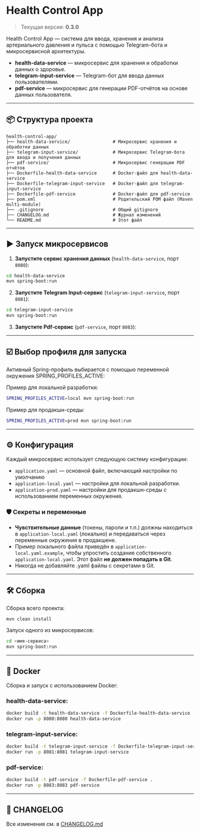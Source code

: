 # Health Control App
> Текущая версия: **0.3.0**

Health Control App — система для ввода, хранения и анализа артериального давления и пульса с помощью Telegram-бота и микросервисной архитектуры.

- **health-data-service** — микросервис для хранения и обработки данных о здоровье.
- **telegram-input-service** — Telegram-бот для ввода данных пользователями.
- **pdf-service** — микросервис для генерации PDF-отчётов на основе данных пользователя.

---

## 📦 Структура проекта

```
health-control-app/
├── health-data-service/            	# Микросервис хранения и обработки данных
├── telegram-input-service/         	# Микросервис Telegram-бота для ввода и получения данных
├── pdf-service/                        # Микросервис генерации PDF отчётов
├── Dockerfile-health-data-service  	# Docker-файл для health-data-service
├── Dockerfile-telegram-input-service   # Docker-файл для telegram-input-service
├── Dockerfile-pdf-service              # Docker-файл для pdf-service
├── pom.xml                         	# Родительский POM файл (Maven multi-module)
├── .gitignore                      	# Общий gitignore
├── CHANGELOG.md                       	# Журнал изменений
└── README.md                       	# Этот файл
```

---

## ▶️ Запуск микросервисов

1. **Запустите сервис хранения данных** (`health-data-service`, порт `8080`):

```bash
cd health-data-service
mvn spring-boot:run
```

2. **Запустите Telegram Input-сервис** (`telegram-input-service`, порт `8081`):

```bash
cd telegram-input-service
mvn spring-boot:run
```

3. **Запустите Pdf-сервис** (`pdf-service`, порт `8083`):

---

## ☑️ Выбор профиля для запуска
Активный Spring-профиль выбирается с помощью переменной окружения SPRING_PROFILES_ACTIVE:

Пример для локальной разработки:
```bash
SPRING_PROFILES_ACTIVE=local mvn spring-boot:run
```
Пример для продакшн-среды:
```bash
SPRING_PROFILES_ACTIVE=prod mvn spring-boot:run
```

---

## ⚙️ Конфигурация

Каждый микросервис использует следующую систему конфигурации:

- `application.yaml` — основной файл, включающий настройки по умолчанию
- `application-local.yaml` — настройки для локальной разработки.
- `application-prod.yaml` — настройки для продакшн-среды с использованием переменных окружения.

### 🛡️ Секреты и переменные

- **Чувствительные данные** (токены, пароли и т.п.) должны находиться в `application-local.yaml` (локально) и передаваться через переменные окружения в продакшене.
- Пример локального файла приведён в `application-local.yaml.example`, чтобы упростить создание собственного `application-local.yaml`. Этот файл **не должен попадать в Git**.
- Никогда не добавляйте .yaml файлы с секретами в Git.
---

## 🛠 Сборка

Сборка всего проекта:

```bash
mvn clean install
```

Запуск одного из микросервисов:

```bash
cd <имя-сервиса>
mvn spring-boot:run
```

---

## 🐋 Docker

Сборка и запуск с использованием Docker:

### health-data-service:

```bash
docker build -t health-data-service -f Dockerfile-health-data-service .
docker run -p 8080:8080 health-data-service
```

### telegram-input-service:

```bash
docker build -t telegram-input-service -f Dockerfile-telegram-input-service .
docker run -p 8081:8081 telegram-input-service
```

### pdf-service:

```bash
docker build -t pdf-service -f Dockerfile-pdf-service .
docker run -p 8083:8083 pdf-service
```

---

## 📃 CHANGELOG

Все изменения см. в [CHANGELOG.md](./CHANGELOG.md)